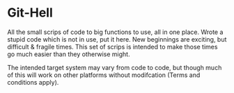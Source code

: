 # Git-Hell
All the small scrips of code to big functions to use, all in one place. Wrote a stupid code which is not in use, put it here.
New beginnings are exciting, but difficult & fragile times. This set of scrips is intended to make those times go much easier than they otherwise might.

The intended target system may vary from code to code, but though much of this will work on other platforms without modifcation (Terms and conditions apply).
